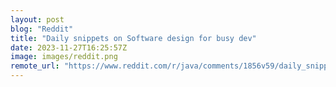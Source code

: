 ```yaml
---
layout: post
blog: "Reddit"
title: "Daily snippets on Software design for busy dev"
date: 2023-11-27T16:25:57Z
image: images/reddit.png
remote_url: "https://www.reddit.com/r/java/comments/1856v59/daily_snippets_on_software_design_for_busy_dev/"
---
```

